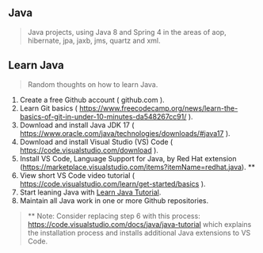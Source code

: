 Java
----
>Java projects, using Java 8 and Spring 4 in the areas of aop, hibernate, jpa, jaxb, jms, quartz and xml.

Learn Java
----------
>Random thoughts on how to learn Java.
1. Create a free Github account ( github.com ).
2. Learn Git basics ( https://www.freecodecamp.org/news/learn-the-basics-of-git-in-under-10-minutes-da548267cc91/ ).
3. Download and install Java JDK 17 ( https://www.oracle.com/java/technologies/downloads/#java17 ).
5. Download and install Visual Studio (VS) Code ( https://code.visualstudio.com/download ).
6. Install VS Code, Language Support for Java, by Red Hat extension (https://marketplace.visualstudio.com/items?itemName=redhat.java). **
7. View short VS Code video tutorial ( https://code.visualstudio.com/learn/get-started/basics ).
8. Start leaning Java with [Learn Java Tutorial](https://www.codecademy.com/learn/learn-java).
9. Maintain all Java work in one or more Github repositories.

>** Note: Consider replacing step 6 with this process: https://code.visualstudio.com/docs/java/java-tutorial which explains the installation process and installs additional Java extensions to VS Code.
